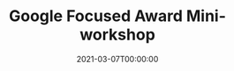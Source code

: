 ---
title: "Google Focused Award Mini-workshop"
date: 2021-03-07T00:00:00
date_end: 2021-03-08T00:00:00
location: "UPF Campus Ciutadella"
event: Workshop
event_url: ""          # add a URL if you have one
tags: [conference]
featured: false
draft: false
image:
  filename: "upf.jpeg"
  focal_point: Smart
---
